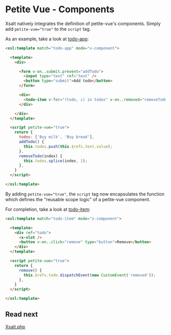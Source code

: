 # Petite Vue - Components

Xsalt natively integrates the definition of petite-vue's components. Simply add `petite-vue="true"` to the `script` tag.

As an example, take a look at [todo-app](./components/todo-app.html):

```html
<xsl:template match="todo-app" mode="x-component">

  <template>
    <div>

      <form v-on..submit.prevent="addTodo">
        <input type="text" ref="text" />
        <button type="submit">Add todo</button>
      </form>

      <div>
        <todo-item v-for="(todo, i) in todos" v-on..removed="removeTodo(i)">{{ todo }}</todo-item>
      </div>

    </div>
  </template>

  <script petite-vue="true">
    return {
      todos: ['Buy milk', 'Buy bread'],
      addTodo() {
        this.todos.push(this.$refs.text.value);
      },
      removeTodo(index) {
        this.todos.splice(index, 1);
      },
    }
  </script>

</xsl:template>
```

By adding `petite-vue="true"`, the `script` tag now encapsulates the function which defines the "reusable scope logic" of a petite-vue component.

For completion, take a look at [todo-item](./components/todo-item.html):

```html
<xsl:template match="todo-item" mode="x-component">

  <template>
    <div ref="todo">
      <x-slot />
      <button v-on..click="remove" type="button">Remove</button>
    </div>
  </template>

  <script petite-vue="true">
    return {
      remove() {
        this.$refs.todo.dispatchEvent(new CustomEvent('removed'));
      },
    }
  </script>

</xsl:template>
```

## Read next

[Xsalt.php](../../tools/php)
